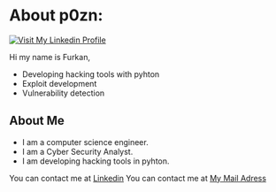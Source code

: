 # About p0zn:

[![Visit My Linkedin Profile](https://www.linkpicture.com/q/tubnail.jpg)](https://www.linkedin.com/in/p0zn/)

Hi my name is Furkan,


- Developing hacking tools with pyhton
- Exploit development
- Vulnerability detection
## About Me

- I am a computer science engineer.
- I am a Cyber Security Analyst.
- I am developing hacking tools in pyhton.


You can contact me at [Linkedin][df2]
You can contact me at [My Mail Adress][df1]


[//]: # 
   [df1]: <p0zn@protonmail.com>
   [df2]: <https://www.linkedin.com/in/p0zn/>

